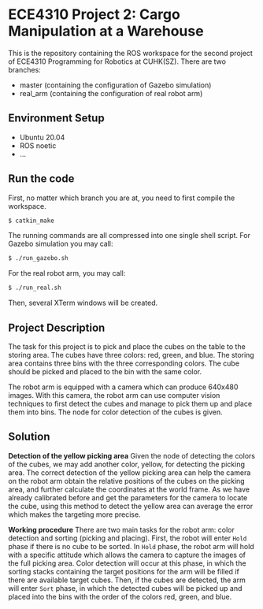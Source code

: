 # ECE4310 Project 2: Cargo Manipulation at a Warehouse

This is the repository containing the ROS workspace for the second project of ECE4310 Programming for Robotics at CUHK(SZ). There are two branches:
- master (containing the configuration of Gazebo simulation)
- real_arm (containing the configuration of real robot arm)



## Environment Setup
- Ubuntu 20.04
- ROS noetic
- ...

## Run the code
First, no matter which branch you are at, you need to first compile the workspace. 
```bash
$ catkin_make
```

The running commands are all compressed into one single shell script. For Gazebo simulation you may call:
```bash
$ ./run_gazebo.sh
```
For the real robot arm, you may call:
```bash
$ ./run_real.sh
```

Then, several XTerm windows will be created. 


## Project Description
The task for this project is to pick and place the cubes on the table to the storing area. The cubes have three colors: red, green, and blue. The storing area contains three bins with the three corresponding colors. The cube should be picked and placed to the bin with the same color.

The robot arm is equipped with a camera which can produce 640x480 images. With this camera, the robot arm can use computer vision techniques to first detect the cubes and manage to pick them up and place them into bins. The node for color detection of the cubes is given. 



## Solution
**Detection of the yellow picking area** 
Given the node of detecting the colors of the cubes, we may add another color, yellow, for detecting the picking area. The correct detection of the yellow picking area can help the camera on the robot arm obtain the relative positions of the cubes on the picking area, and further calculate the coordinates at the world frame. As we have already calibrated before and get the parameters for the camera to locate the cube, using this method to detect the yellow area can average the error which makes the targeting more precise. 

**Working procedure**
There are two main tasks for the robot arm: color detection and sorting (picking and placing). First, the robot will enter `Hold` phase if there is no cube to be sorted. In `Hold` phase, the robot arm will hold with a specific attitude which allows the camera to capture the images of the full picking area. Color detection will occur at this phase, in which the sorting stacks containing the target positions for the arm will be filled if there are available target cubes. Then, if the cubes are detected, the arm will enter `Sort` phase, in which the detected cubes will be picked up and placed into the bins with the order of the colors red, green, and blue. 